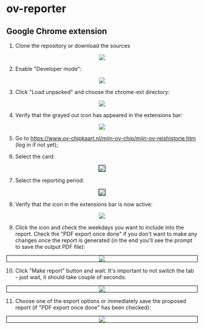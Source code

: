 # ov-reporter
## Google Chrome extension

1. Clone the repository or download the sources

<p align="center">
    <img src="https://raw.githubusercontent.com/kirilknysh/ov-reporter/master/chrome-ext/docs/download.gif" />
</p>

2. Enable "Developer mode":
<p align="center">
    <img src="https://raw.githubusercontent.com/kirilknysh/ov-reporter/master/chrome-ext/docs/chrome-ext-enable.gif" />
</p>

3. Click "Load unpacked" and choose the chrome-ext directory:
<p align="center">
    <img src="https://raw.githubusercontent.com/kirilknysh/ov-reporter/master/chrome-ext/docs/chrome-ext-load.gif" />
</p>

4. Verify that the grayed out icon has appeared in the extensions bar:
<p align="center">
    <img src="https://raw.githubusercontent.com/kirilknysh/ov-reporter/master/chrome-ext/docs/icon-disabled.png" />
</p>

5. Go to https://www.ov-chipkaart.nl/mijn-ov-chip/mijn-ov-reishistorie.htm (log in if not yet);

6. Select the card:
<p align="center">
    <img style="border: 1px solid #000;" src="https://raw.githubusercontent.com/kirilknysh/ov-reporter/master/chrome-ext/docs/choose-card.png" />
</p>

7. Select the reporting period:
<p align="center">
    <img style="border: 1px solid #000;" src="https://raw.githubusercontent.com/kirilknysh/ov-reporter/master/chrome-ext/docs/period.png" />
</p>

8. Verify that the icon in the extensions bar is now active:
<p align="center">
    <img src="https://raw.githubusercontent.com/kirilknysh/ov-reporter/master/chrome-ext/docs/icon-enabled.png" />
</p>

9. Click the icon and check the weekdays you want to include into the report. Check the "PDF export once done" if you don't want to make any changes once the report is generated (in the end you'll see the prompt to save the output PDF file):
<p align="center" style="border: 1px solid #000;">
    <img src="https://github.com/kirilknysh/ov-reporter/blob/master/chrome-ext/docs/window.png" />
</p>

10. Click "Make report" button and wait. It's important to not switch the tab - just wait, it should take couple of seconds:
<p align="center" style="border: 1px solid #000;">
    <img src="https://github.com/kirilknysh/ov-reporter/blob/master/chrome-ext/docs/progress.png" />
</p>

11. Choose one of the export options or immediately save the proposed report (if "PDF export once done" has been checked):
<p align="center" style="border: 1px solid #000;">
    <img src="https://raw.githubusercontent.com/kirilknysh/ov-reporter/master/chrome-ext/docs/export-to.png" />
</p>
